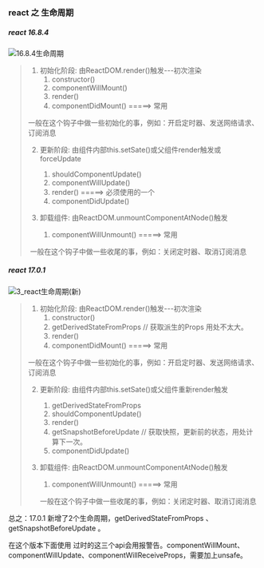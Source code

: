 ### react 之 生命周期

##### react 16.8.4

![16.8.4生命周期](/Users/atoe/Desktop/blog/technical-article/static/images/react生命周期(旧).png)



> 1. 初始化阶段: 由ReactDOM.render()触发---初次渲染
>    1. constructor()
>    2. componentWillMount()
>    3. render()
>    4. componentDidMount() =====> 常用
>
> ​                          一般在这个钩子中做一些初始化的事，例如：开启定时器、发送网络请求、订阅消息
>
> 2. 更新阶段: 由组件内部this.setSate()或父组件render触发或forceUpdate
>    1. shouldComponentUpdate()
>    2. componentWillUpdate()
>    3. render() =====> 必须使用的一个
>    4. componentDidUpdate()
>
> 3. 卸载组件: 由ReactDOM.unmountComponentAtNode()触发
>    1. componentWillUnmount()  =====> 常用
>
> ​                          一般在这个钩子中做一些收尾的事，例如：关闭定时器、取消订阅消息
>
> 



##### react 17.0.1

![3_react生命周期(新)](/Users/atoe/Desktop/blog/technical-article/static/images/react生命周期(新).png)



> 1. 初始化阶段: 由ReactDOM.render()触发---初次渲染
>    1. constructor()
>    2. getDerivedStateFromProps  // 获取派生的Props 用处不太大。
>    3. render()
>    4. componentDidMount() =====> 常用
>
> ​                      一般在这个钩子中做一些初始化的事，例如：开启定时器、发送网络请求、订阅消息
>
> 2. 更新阶段: 由组件内部this.setSate()或父组件重新render触发
>    1. getDerivedStateFromProps
>    2. shouldComponentUpdate()
>    3. render()
>    4. getSnapshotBeforeUpdate // 获取快照，更新前的状态，用处计算下一次。
>    5. componentDidUpdate()
>
> 3. 卸载组件: 由ReactDOM.unmountComponentAtNode()触发
>    1. componentWillUnmount()  =====> 常用
>
>    ​                   一般在这个钩子中做一些收尾的事，例如：关闭定时器、取消订阅消息



总之：17.0.1 新增了2个生命周期，getDerivedStateFromProps  、getSnapshotBeforeUpdate 。

在这个版本下面使用 过时的这三个api会用报警告。componentWillMount、componentWillUpdate、componentWillReceiveProps，需要加上unsafe。

